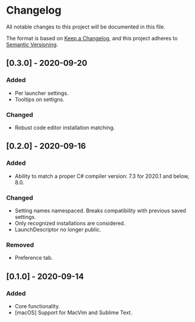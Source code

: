 # Changelog
All notable changes to this project will be documented in this file.

The format is based on [Keep a Changelog](https://keepachangelog.com/en/1.0.0/),
and this project adheres to [Semantic Versioning](https://semver.org/spec/v2.0.0.html).

## [0.3.0] - 2020-09-20
### Added
- Per launcher settings.
- Tooltips on settigns.

### Changed
- Robust code editor installation matching.

## [0.2.0] - 2020-09-16
### Added
- Ability to match a proper C# compiler version: 7.3 for 2020.1 and below, 8.0.

### Changed
- Setting names namespaced. Breaks compatibility with previous saved settings.
- Only recognized installations are considered.
- LaunchDescriptor no longer public.

### Removed
- Preference tab.

## [0.1.0] - 2020-09-14
### Added
- Core functionality.
- [macOS] Support for MacVim and Sublime Text.

